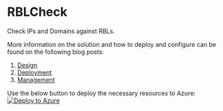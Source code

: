 # RBLCheck
Check IPs and Domains against RBLs.

More information on the solution and how to deploy and configure can be found on the following blog posts:

1. [Design](http://blog.cpolydorou.net/2019/12/monitoring-hosts-and-domains-for-rbl.html)
2. [Deployment](https://blog.cpolydorou.net/2021/10/monitoring-hosts-and-domains-for-rbl.html)
3. [Management](https://blog.cpolydorou.net/2019/12/monitoring-hosts-and-domains-for-rbl_29.html)

Use the below button to deploy the necessary resources to Azure:
[![Deploy to Azure](https://azurecomcdn.azureedge.net/mediahandler/acomblog/media/Default/blog/deploybutton.png)](https://portal.azure.com/#create/Microsoft.Template/uri/https%3A%2F%2Fraw.githubusercontent.com%2Fcpolydorou%2FRBLCheck%2Fmaster%2Fazuredeploy.json)
